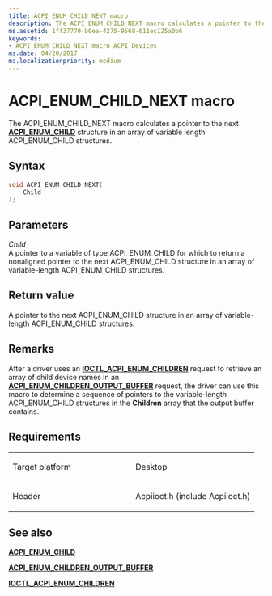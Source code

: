 ```yaml
---
title: ACPI_ENUM_CHILD_NEXT macro
description: The ACPI_ENUM_CHILD_NEXT macro calculates a pointer to the next ACPI_ENUM_CHILD structure in an array of variable length ACPI_ENUM_CHILD structures.
ms.assetid: 1ff37770-b0ea-4275-9568-611ec125a0b6
keywords: 
- ACPI_ENUM_CHILD_NEXT macro ACPI Devices
ms.date: 04/20/2017
ms.localizationpriority: medium
---
```


# ACPI\_ENUM\_CHILD\_NEXT macro


The ACPI\_ENUM\_CHILD\_NEXT macro calculates a pointer to the next [**ACPI\_ENUM\_CHILD**](https://docs.microsoft.com/windows-hardware/drivers/ddi/acpiioct/ns-acpiioct-_acpi_enum_child) structure in an array of variable length ACPI\_ENUM\_CHILD structures.

Syntax
------

```cpp
void ACPI_ENUM_CHILD_NEXT(
    Child
);
```

Parameters
----------

*Child*   
A pointer to a variable of type ACPI\_ENUM\_CHILD for which to return a nonaligned pointer to the next ACPI\_ENUM\_CHILD structure in an array of variable-length ACPI\_ENUM\_CHILD structures.

Return value
------------

A pointer to the next ACPI\_ENUM\_CHILD structure in an array of variable-length ACPI\_ENUM\_CHILD structures.

Remarks
-------

After a driver uses an [**IOCTL\_ACPI\_ENUM\_CHILDREN**](https://docs.microsoft.com/windows-hardware/drivers/ddi/acpiioct/ni-acpiioct-ioctl_acpi_enum_children) request to retrieve an array of child device names in an [**ACPI\_ENUM\_CHILDREN\_OUTPUT\_BUFFER**](https://docs.microsoft.com/windows-hardware/drivers/ddi/acpiioct/ns-acpiioct-_acpi_enum_children_output_buffer) request, the driver can use this macro to determine a sequence of pointers to the variable-length ACPI\_ENUM\_CHILD structures in the **Children** array that the output buffer contains.

Requirements
------------

<table>
<colgroup>
<col width="50%" />
<col width="50%" />
</colgroup>
<tbody>
<tr>
<td><p>Target platform</p></td>
<td>Desktop</td>
</tr>
<tr>
<td><p>Header</p></td>
<td>Acpiioct.h (include Acpiioct.h)</td>
</tr>
</tbody>
</table>

## See also


[**ACPI\_ENUM\_CHILD**](https://docs.microsoft.com/windows-hardware/drivers/ddi/acpiioct/ns-acpiioct-_acpi_enum_child)

[**ACPI\_ENUM\_CHILDREN\_OUTPUT\_BUFFER**](https://docs.microsoft.com/windows-hardware/drivers/ddi/acpiioct/ns-acpiioct-_acpi_enum_children_output_buffer)

[**IOCTL\_ACPI\_ENUM\_CHILDREN**](https://docs.microsoft.com/windows-hardware/drivers/ddi/acpiioct/ni-acpiioct-ioctl_acpi_enum_children)

 

 




